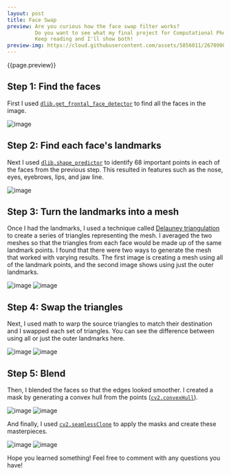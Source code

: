 ```yaml
---
layout: post
title: Face Swap
preview: Are you curious how the face swap filter works?
         Do you want to see what my final project for Computational Photography was?
         Keep reading and I'll show both!
preview-img: https://cloud.githubusercontent.com/assets/5856011/26709088/19a1c7f2-471e-11e7-8709-e98db9eece71.png
---
```


{{page.preview}}

## Step 1: Find the faces

First I used [`dlib.get_frontal_face_detector`](http://dlib.net/python/#dlib.get_frontal_face_detector)
to find all the faces in the image.

![image](https://cloud.githubusercontent.com/assets/5856011/26749589/4e656d4a-47dc-11e7-9c36-26e51bd0b552.png)


## Step 2: Find each face's landmarks

Next I used [`dlib.shape_predictor`](http://dlib.net/python/#dlib.shape_predictor)
to identify 68 important points in each of the faces from the previous step. This resulted
in features such as the nose, eyes, eyebrows, lips, and jaw line.

![image](https://cloud.githubusercontent.com/assets/5856011/26749639/52228a48-47dd-11e7-9332-4ca83de8630b.png)

## Step 3: Turn the landmarks into a mesh

Once I had the landmarks, I used a technique called [Delauney triangulation](https://en.wikipedia.org/wiki/Delaunay_triangulation)
to create a series of triangles representing the mesh. I averaged the two meshes so that the triangles from each face
would be made up of the same landmark points. I found that there were two ways to generate the mesh that worked
with varying results. The first image is creating a mesh using all of the landmark points, and the second image
shows using just the outer landmarks.

![image](https://cloud.githubusercontent.com/assets/5856011/26749672/d829a9e6-47dd-11e7-943d-a0512cfbea59.png)
![image](https://cloud.githubusercontent.com/assets/5856011/26749673/e0a7a1b8-47dd-11e7-98fb-db586b971e85.png)


## Step 4: Swap the triangles

Next, I used math to warp the source triangles to match their destination and I swapped each set of triangles.
You can see the difference between using all or just the outer landmarks here.

![image](https://cloud.githubusercontent.com/assets/5856011/26749679/f3f603a4-47dd-11e7-8067-dbf3f9eb4e1c.png)
![image](https://cloud.githubusercontent.com/assets/5856011/26749680/f7bbcb86-47dd-11e7-8946-0e29f0bdb4b4.png)

## Step 5: Blend

Then, I blended the faces so that the edges looked smoother. I created a mask by generating a convex
hull from the points ([`cv2.convexHull`](https://docs.opencv.org/trunk/d3/dc0/group__imgproc__shape.html#ga014b28e56cb8854c0de4a211cb2be656)).

![image](https://cloud.githubusercontent.com/assets/5856011/26749683/0c460e72-47de-11e7-8869-afe9910b7f3a.png)
![image](https://cloud.githubusercontent.com/assets/5856011/26749684/0faa9286-47de-11e7-8406-a55a6e8a45e4.png)

And finally, I used [`cv2.seamlessClone`](https://docs.opencv.org/3.0-beta/modules/photo/doc/cloning.html#seamlessclone)
to apply the masks and create these masterpieces.

![image](https://cloud.githubusercontent.com/assets/5856011/26709088/19a1c7f2-471e-11e7-8709-e98db9eece71.png)
![image](https://cloud.githubusercontent.com/assets/5856011/26749692/24fbf24c-47de-11e7-959b-bbf0aeff3ffd.png)

Hope you learned something! Feel free to comment with any questions you have!